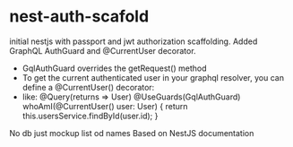 # nest-auth-scafold

initial nestjs with passport and jwt authorization scaffolding.
Added GraphQL AuthGuard and @CurrentUser decorator.
- GqlAuthGuard overrides the getRequest() method
- To get the current authenticated user in your graphql resolver, you can define a @CurrentUser() decorator:
- like: 
  @Query(returns => User)
  @UseGuards(GqlAuthGuard)
  whoAmI(@CurrentUser() user: User) {
  return this.usersService.findById(user.id);
  }
  
No db just mockup list od names
Based on NestJS documentation
